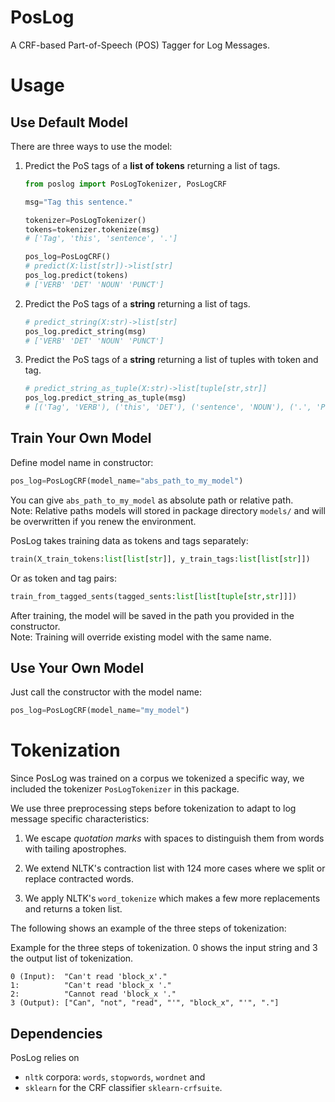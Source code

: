 # PosLog
A CRF-based Part-of-Speech (POS) Tagger for Log Messages.

# Usage

## Use Default Model
There are three ways to use the model:
1. Predict the PoS tags of a **list of tokens** returning a list of tags.
    ```python
    from poslog import PosLogTokenizer, PosLogCRF

    msg="Tag this sentence."

    tokenizer=PosLogTokenizer()
    tokens=tokenizer.tokenize(msg)
    # ['Tag', 'this', 'sentence', '.']

    pos_log=PosLogCRF()
    # predict(X:list[str])->list[str]
    pos_log.predict(tokens)
    # ['VERB' 'DET' 'NOUN' 'PUNCT']
    ```

2. Predict the PoS tags of a **string** returning a list of tags.
    ```python
    # predict_string(X:str)->list[str]
    pos_log.predict_string(msg)
    # ['VERB' 'DET' 'NOUN' 'PUNCT']
    ```

3. Predict the PoS tags of a **string** returning a list of tuples with token and tag.
    ```python
    # predict_string_as_tuple(X:str)->list[tuple[str,str]]
    pos_log.predict_string_as_tuple(msg)
    # [('Tag', 'VERB'), ('this', 'DET'), ('sentence', 'NOUN'), ('.', 'PUNCT')]
    ```


## Train Your Own Model
Define model name in constructor:
```python
pos_log=PosLogCRF(model_name="abs_path_to_my_model")
```
You can give `abs_path_to_my_model` as absolute path or relative path.  
Note: Relative paths models will stored in package directory `models/` and will be overwritten if you renew the environment.

PosLog takes training data as tokens and tags separately:
```python
train(X_train_tokens:list[list[str]], y_train_tags:list[list[str]])
```
Or as token and tag pairs:
```python
train_from_tagged_sents(tagged_sents:list[list[tuple[str,str]]])
```
After training, the model will be saved in the path you provided in the constructor.  
Note: Training will override existing model with the same name.

## Use Your Own Model
Just call the constructor with the model name:
```python
pos_log=PosLogCRF(model_name="my_model")
```


# Tokenization

Since PosLog was trained on a corpus we tokenized a specific way, we
included the tokenizer `PosLogTokenizer` in this package.

We use three preprocessing steps before tokenization to adapt to log
message specific characteristics:

1.  We escape *quotation marks* with spaces to distinguish them from
    words with tailing apostrophes.

2.  We extend NLTK's contraction list with 124 more cases where we split
    or replace contracted words.

3.  We apply NLTK's `word_tokenize` which makes a few more
    replacements and returns a token list.

The following shows an example of the three steps of
tokenization:

Example for the three steps of tokenization.
0 shows the input string and 3 the output list of tokenization.
```
0 (Input):  "Can't read 'block_x'."
1:          "Can't read 'block_x '."
2:          "Cannot read 'block_x '."
3 (Output): ["Can", "not", "read", "'", "block_x", "'", "."]
```




## Dependencies

PosLog relies on 
- `nltk` corpora: `words`, `stopwords`, `wordnet` and 
- `sklearn` for the CRF classifier `sklearn-crfsuite`.